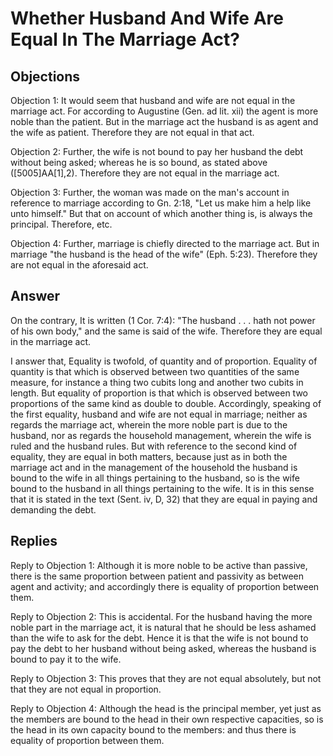 # Whether Husband And Wife Are Equal In The Marriage Act?

## Objections

Objection 1: It would seem that husband and wife are not equal in the marriage act. For according to Augustine (Gen. ad lit. xii) the agent is more noble than the patient. But in the marriage act the husband is as agent and the wife as patient. Therefore they are not equal in that act.

Objection 2: Further, the wife is not bound to pay her husband the debt without being asked; whereas he is so bound, as stated above ([5005]AA[1],2). Therefore they are not equal in the marriage act.

Objection 3: Further, the woman was made on the man's account in reference to marriage according to Gn. 2:18, "Let us make him a help like unto himself." But that on account of which another thing is, is always the principal. Therefore, etc.

Objection 4: Further, marriage is chiefly directed to the marriage act. But in marriage "the husband is the head of the wife" (Eph. 5:23). Therefore they are not equal in the aforesaid act.

## Answer

On the contrary, It is written (1 Cor. 7:4): "The husband . . . hath not power of his own body," and the same is said of the wife. Therefore they are equal in the marriage act.

I answer that, Equality is twofold, of quantity and of proportion. Equality of quantity is that which is observed between two quantities of the same measure, for instance a thing two cubits long and another two cubits in length. But equality of proportion is that which is observed between two proportions of the same kind as double to double. Accordingly, speaking of the first equality, husband and wife are not equal in marriage; neither as regards the marriage act, wherein the more noble part is due to the husband, nor as regards the household management, wherein the wife is ruled and the husband rules. But with reference to the second kind of equality, they are equal in both matters, because just as in both the marriage act and in the management of the household the husband is bound to the wife in all things pertaining to the husband, so is the wife bound to the husband in all things pertaining to the wife. It is in this sense that it is stated in the text (Sent. iv, D, 32) that they are equal in paying and demanding the debt.

## Replies

Reply to Objection 1: Although it is more noble to be active than passive, there is the same proportion between patient and passivity as between agent and activity; and accordingly there is equality of proportion between them.

Reply to Objection 2: This is accidental. For the husband having the more noble part in the marriage act, it is natural that he should be less ashamed than the wife to ask for the debt. Hence it is that the wife is not bound to pay the debt to her husband without being asked, whereas the husband is bound to pay it to the wife.

Reply to Objection 3: This proves that they are not equal absolutely, but not that they are not equal in proportion.

Reply to Objection 4: Although the head is the principal member, yet just as the members are bound to the head in their own respective capacities, so is the head in its own capacity bound to the members: and thus there is equality of proportion between them.